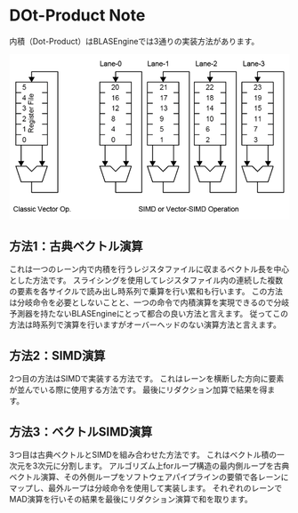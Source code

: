 # DOt-Product Note

内積（Dot-Product）はBLASEngineでは3通りの実装方法があります。

<div align="center">
  <img src="https://github.com/IAMAl/BLASEngine/blob/main/notes/ExecConcept/figures/VectorOP.png"
       alt="HTML image alt text"
       title="Vector Multiplication"
       width="600px"
  />
</div>

## 方法1：古典ベクトル演算

これは一つのレーン内で内積を行うレジスタファイルに収まるベクトル長を中心とした方法です。
スライシングを使用してレジスタファイル内の連続した複数の要素を各サイクルで読み出し時系列で乗算を行い累和も行います。
この方法は分岐命令を必要としないことと、一つの命令で内積演算を実現できるので分岐予測器を持たないBLASEngineにとって都合の良い方法と言えます。
従ってこの方法は時系列で演算を行いますがオーバーヘッドのない演算方法と言えます。

## 方法2：SIMD演算

2つ目の方法はSIMDで実装する方法です。
これはレーンを横断した方向に要素が並んでいる際に使用する方法です。
最後にリダクション加算で結果を得ます。

## 方法3：ベクトルSIMD演算

3つ目は古典ベクトルとSIMDを組み合わせた方法です。
これはベクトル積の一次元を3次元に分割します。
アルゴリズム上forループ構造の最内側ループを古典ベクトル演算、その外側ループをソフトウェアパイプラインの要領で各レーンにマップし、最外ループは分岐命令を使用して実装します。
それぞれのレーンでMAD演算を行いその結果を最後にリダクション演算で和を取ります。